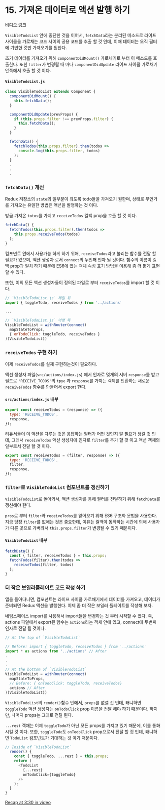 # 15. 가져온 데이터로 액션 발행 하기
[비디오 링크](https://egghead.io/lessons/javascript-redux-dispatching-actions-with-the-fetched-data?series=building-react-applications-with-idiomatic-redux)

`VisibleTodoList` 안에 중단한 것을 이어서, `fetchData`라는 분리된 메소드로 라이프 사이클을 가로채는 코드 사이의 공용 코드를 추출 할 것 인데, 이때 데이터는 오직 필터에 기반한 것만 가져오기를 원한다.

초기 데이터를 가져오기 위해 `componentDidMount()` 가로채기로 부터 이 메소드를 호출한다. 또한 `filter`가 변경될 때 마다 `componentDidUpdate` 라이프 사이클 가로채기 안쪽에서 호출 할 것 이다.

#### `VisibleTodoList.js`
```javascript
class VisibleTodoList extends Component {
  componentDidMount() {
    this.fetchData();
  }

  componentDidUpdate(prevProps) {
    if (this.props.filter !== prevProps.filter) {
      this.fetchData();
    }
  }

  fetchData() {
    fetchTodos(this.props.filter).then(todos =>
      console.log(this.props.filter, todos)
    );
  }
  .
  .
  .
```

### `fetchData()` 개선
Redux 저장소의 `state`의 일부분이 되도록 todo들을 가져오기 원한며, 상태로 무언가를 가져오는 유일한 방법은 액션을 발행하는 것 이다.

방금 가져온 `totos`를 가지고 `receiveTodos` 컬백 prop을 호출 할 것 이다.

```javascript
fetchData() {
  fetchTodos(this.props.filter).then(todos =>
    this.props.receiveTodos(todos)
  );
}
```

컴포넌트 안에서 사용가능 하게 하기 위해, `receiveTodos`라고 불리는 함수를 전달 할 필요가 있으며, 액션 생성자 로서 `connect`의 두번째 인자 될 것이다. 함수의 이름이 컬백 prop과 일치 하기 때문에 ES6에 있는 객체 속성 표기 방법을 이용해 좀 더 짧게 표현 할 수 있다.

또한, 이외 모든 액션 생성자들이 정의된 파일로 부터 `receiveTodos`를 import 할 것 이다.

```javascript
// `VisibleTodoList.js` 제일 위
import { toggleTodo, receiveTodos } from '../actions'

...

// `VisibleTodoList.js` 아랫 쪽
VisibleTodoList = withRouter(connect(
  mapStateToProps,
  { onTodoClick: toggleTodo, receiveTodos }
)(VisibleTodoList))
```

### `receiveTodos` 구현 하기

이제 `receiveTodos`를 실제 구현하는것이 필요하다.

액선 생성자 파일(`src/actions/index.js`) 에서 인자로 몇개의 서버 `response`를 받고 필드로 `'RECEIVE_TODOS'`의 `tpye` 과 `response`를 가지는 객체를 반환하는 새로운 `receiveTodos` 함수를 만들어서 export 한다.

#### `src/actions/index.js` 내부
```javascript
export const receiveTodos = (response) => ({
  type: 'RECEIVE_TODOS',
  response,
});
```

리듀서들이 이 액션을 다루는 것은 응답하는 필터가 어떤 것인지 알 필요가 생길 것 인데, 그래서 `receiveTodos` 액션 생성자에 인자로 `filter`를 추가 할 것 이고 액션 객체의 일부로서 전달 할 것 이다.

```javascript
export const receiveTodos = (filter, response) => ({
  type: 'RECEIVE_TODOS',
  filter,
  response,
});
```

### `filter`로 `VisibleTodoList` 컴포넌트를 갱신하기

`VisibleTodoList`로 돌아와서, 액션 생성자를 통해 필터를 전달하기 위해 `fetchData`를 갱신해야 한다.

`pros`로 부터 `filter`와 `receiveTodos`를 얻어오기 위해 ES6 구조화 문법을 사용한다. 지금 당장 `filter`를 없애는 것은 중요한데, 이유는 컬백이 동작하는 시간에 의해 사용자가 다른 곳으로 가버려서 `this.props.filter`가 변경될 수 있기 때문이다.

#### `VisibleTodoList` 내부
```javascript
fetchData() {
  const { filter, receiveTodos } = this.props;
  fetchTodos(filter).then(todos =>
    receiveTodos(filter, todos)
  );
}
```

### 더 작은 보일러플레이트 코드 작성 하기

앱을 돌아다니면, 컴포넌트는 라이프 사이클 가로채기에서 데이터를 가져오고, 데이터가 준비되면 Redux 액션을 발행한다. 이제 좀 더 작은 보일러 플레이트를 작성해 보자.

네임스페이스 import를 사용해서 import들을 변경하는 것 부터 시작할 수 있다. 즉, actions 파일에서 export된 함수는 `actions`라는 객체 안에 있고, connect에 두번째 인자로 전달 될 것이다.

```javascript
// At the top of `VisibleTodoList`

// Before: import { toggleTodo, receiveTodos } from '../actions'
import * as actions from '../actions' // After
.
.
.
// At the bottom of `VisibleTodoList`
VisibleTodoList = withRouter(connect(
  mapStateToProps,
  // Before: { onTodoClick: toggleTodo, receiveTodos}
  actions // After
)(VisibleTodoList))

```

`VisibleTodoList`의 `render()`함수 안에서, `props`를 없앨 것 인데, 왜냐하면 `toggleTodo` 액션 생성자는 `onTodoClick` prop 이름을 전달 해야 하기 때문이다. 하지만, 나머지 props는 그대로 전달 된다.

`...rest` 객채는 이제 `toggleTodo`가 아닌 모든 props를 가지고 있기 때문에, 이를 통화 시킬 것 이다. 또한, `toggleTodo`도 `onTodoClick` prop으로서 전달 할 것 인데, 왜냐하면 `TodoList` 컴포넌트가 기대하는 것 이기 때문이다.

```javascript
// Inside of `VisibleTodoList`
  render() {
    const { toggleTodo, ...rest } = this.props;
    return (
      <TodoList
        {...rest}
        onTodoClick={toggleTodo}
      />
    );
  }
}
```

[Recap at 3:30 in video](https://egghead.io/lessons/javascript-redux-dispatching-actions-with-the-fetched-data?series=building-react-applications-with-idiomatic-redux)
